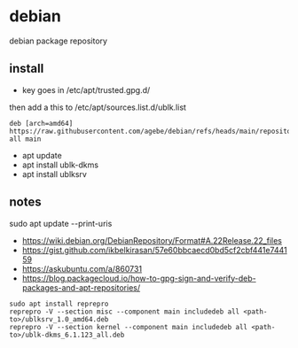 # debian
debian package repository

## install

 - key goes in /etc/apt/trusted.gpg.d/

then add a this to /etc/apt/sources.list.d/ublk.list
```
deb [arch=amd64] https://raw.githubusercontent.com/agebe/debian/refs/heads/main/repository all main
```

 - apt update
 - apt install ublk-dkms
 - apt install ublksrv

## notes

sudo apt update --print-uris
 * https://wiki.debian.org/DebianRepository/Format#A.22Release.22_files
 * https://gist.github.com/ikbelkirasan/57e60bbcaecd0bd5cf2cbf441e744159
 * https://askubuntu.com/a/860731
 * https://blog.packagecloud.io/how-to-gpg-sign-and-verify-deb-packages-and-apt-repositories/

```
sudo apt install reprepro
reprepro -V --section misc --component main includedeb all <path-to>/ublksrv_1.0_amd64.deb
reprepro -V --section kernel --component main includedeb all <path-to>/ublk-dkms_6.1.123_all.deb
```
